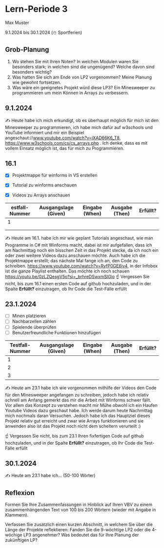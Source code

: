 # Lern-Periode 3

Max Muster

9.1.2024 bis 30.1.2024 (☃️ Sportferien)

## Grob-Planung

1. Wo stehen Sie mit Ihren Noten? In welchen Modulen waren Sie besonders stark; in welchen sind die ungenügend? Welche davon sind besonders wichtig?
2. Was hatten Sie sich am Ende von LP2 vorgenommen? Meine Planung wie gewohnt fortsetzen.
3. Was wäre ein geeignetes Projekt würd diese LP3? Ein Minesweeper zu programmieren um mein Können in Arrays zu verbessern.

## 9.1.2024

✍️ Heute habe ich mich erkundigt, ob es überhaupt möglich für mich ist den Minesweeper zu programmieren, ich habe mich dafür auf w3schools und YouTube informiert und mir ein Beispiel angeschaut://www.youtube.com/watch?v=iXAD66K6_T8, https://www.w3schools.com/cs/cs_arrays.php . Ich denke, dass es mit vollem Einsatz möglich ist, das für mich zu Programmieren.

## 16.1

- [x] Projektmappe für winforms in VS erstellen
- [x] Tutorial zu winforms anschauen
- [x] Videos zu Arrays anschauen



| estfall-Nummer | Ausgangslage (Given) | Eingabe (When) | Ausgabe (Then) | Erfüllt? |
| -------------- | -------------------- | -------------- | -------------- | -------- |
| 1              |                      |                |                |          |
|                |                      |                |                |          |
|                |                      |                |                |          |

✍️ Heute am 16.1. habe ich mir wie geplant Tutorials angeschaut, wie man Programme in C# mit Winforms macht, dabei ist mir aufgefallen, dass ich am Nachmittag noch ein bisschen Zeit in das Projekt stecke, da ich noch ein oder zwei weitere Videos dazu anschauen möchte. Auch habe ich die Projektmappe erstellt; das nächste Mal fange ich an, den Code zu schreiben.
https://www.youtube.com/watch?v=RyfP0GE6jv4, in der Infobox ist die ganze Playlist enthalten. Das möchte ich noch schauen https://youtu.be/0zLZQesgV5o?si=_brhreDSwxmSlGio
☝️ Vergessen Sie nicht, bis zum 16.1 einen ersten Code auf github hochzuladen, und in der Spalte **Erfüllt?** einzutragen, ob Ihr Code die Test-Fälle erfüllt

## 23.1.2024

- [ ] Minen platzieren
- [ ] Nachbarzellen zählen
- [ ] Spielende überprüfen
- [ ] Benutzerfreundliche Funktionen hinzufügen

| Testfall-Nummer | Ausgangslage (Given) | Eingabe (When) | Ausgabe (Then) | Erfüllt? |
| --------------- | -------------------- | -------------- | -------------- | -------- |
| 1               |                      |                |                |          |
| 2               |                      |                |                |          |
| 3               |                      |                |                |          |

✍️ Heute am 23.1 habe ich wie vorgenommen mithilfe der Videos den Code für den Minesweeper angefangen zu schreiben, jedoch habe ich relativ schnell am Anfang gemerkt das mir die Arbeit mit Winforms schwer fällt. Vor allem das Konzept zu verstehen macht mir Mühe obwohl ich ein Haufen Youtube Videos dazu geschaut habe. Ich werde darum heute Nachmittag mich nochmals daran Versuchen. Jedoch habe ich das Hauptziel dieses Projekt relativ gut erreicht und zwar wie Arrays funktionieren und sie anwenden also ist das Projekt noch nicht dem scheitern verurteilt :)

☝️ Vergessen Sie nicht, bis zum 23.1 Ihren fixfertigen Code auf github hochzuladen, und in der Spalte **Erfüllt?** einzutragen, ob Ihr Code die Test-Fälle erfüllt

## 30.1.2024

✍️ Heute am 23.1 habe ich... (50-100 Wörter)

## Reflexion

Formen Sie Ihre Zusammenfassungen in Hinblick auf Ihren VBV zu einem zusammenhängenden Text von 100 bis 200 Wörtern (wieder mit Angabe in Klammern).

Verfassen Sie zusätzlich einen kurzen Abschnitt, in welchem Sie über die Länge der Projekte reflektieren: Fanden Sie die 9-wöchtige LP2 oder die 4-wöchige LP3 angenehmer? Was bedeutet das für Ihre Planung der zukünftigen LP?
